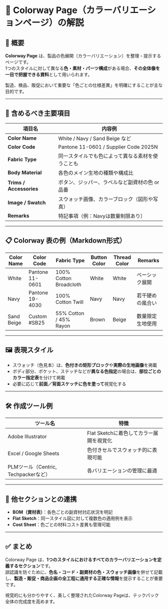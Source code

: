 # 🎨 Colorway Page（カラーバリエーションページ）の解説

## 📌 概要

**Colorway Page** は、製品の色展開（カラーバリエーション）を整理・提示するページです。  
1つのスタイルに対して異なる**色・素材・パーツ構成**がある場合、**その全体像を一目で把握できる資料**として用いられます。

製造、検品、販促において重要な「色ごとの仕様差異」を明確にすることが主な目的です。

---

## 🎨 含めるべき主要項目

| 項目名               | 内容例 |
|----------------------|--------|
| **Color Name**        | White / Navy / Sand Beige など |
| **Color Code**        | Pantone 11-0601 / Supplier Code 2025N |
| **Fabric Type**       | 同一スタイルでも色によって異なる素材を使うことも |
| **Body Material**     | 各色のメイン生地の種類や構成比 |
| **Trims / Accessories** | ボタン、ジッパー、ラベルなど副資材の色 or 品番 |
| **Image / Swatch**    | スウォッチ画像、カラーブロック（図形や写真） |
| **Remarks**           | 特記事項（例：Navyは数量制限あり） |

---

## 📋 Colorway 表の例（Markdown形式）

| Color Name | Color Code     | Fabric Type          | Button Color | Thread Color | Remarks               |
|------------|----------------|----------------------|--------------|--------------|------------------------|
| White      | Pantone 11-0601| 100% Cotton Broadcloth| White         | White        | ベーシック展開        |
| Navy       | Pantone 19-4030| 100% Cotton Twill     | Navy          | Navy         | 若干硬めの風合い      |
| Sand Beige | Custom #SB25   | 55% Cotton / 45% Rayon| Brown         | Beige        | 数量限定生地使用      |

---

## 🖼 表現スタイル

- スウォッチ（色見本）は、**色付きの矩形ブロック**や**実際の生地画像**を掲載
- ボディ部分、ポケット、ステッチなどが**異なる色指定**の場合は、**部位ごとのカラー指定表**を分けて掲載
- 必要に応じて**前面／背面スケッチに色を塗って**視覚化する

---

## 🛠 作成ツール例

| ツール名               | 特徴                                       |
|------------------------|--------------------------------------------|
| Adobe Illustrator      | Flat Sketchに着色してカラー展開を視覚化   |
| Excel / Google Sheets  | 色付きセルでスウォッチ的に表現可能         |
| PLMツール（Centric, Techpackerなど）| 各バリエーションの管理に最適       |

---

## 🔄 他セクションとの連携

- **BOM（資材表）**：各色ごとの副資材対応状況を明記
- **Flat Sketch**：同一スタイル図に対して複数色の適用例を表示
- **Cost Sheet**：色ごとの材料コスト差異も管理可能

---

## ✅ まとめ

Colorway Page は、**1つのスタイルにおけるすべてのカラーバリエーションを定義するセクション**です。  
誤認識を防ぐために、**色名・コード・副資材の色・スウォッチ画像**を併せて記載し、**製造・販促・商品企画の全工程に通用する正確な情報**を提示することが重要です。

視覚的にも分かりやすく、美しく整理されたColorway Pageは、テックパック全体の完成度を高めます。
